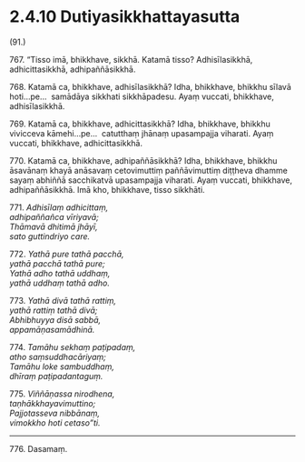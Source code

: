 # 2.4.10 Dutiyasikkhattayasutta

(91.)

767\. “Tisso imā, bhikkhave, sikkhā. Katamā tisso? Adhisīlasikkhā, adhicittasikkhā, adhipaññāsikkhā.

768\. Katamā ca, bhikkhave, adhisīlasikkhā? Idha, bhikkhave, bhikkhu sīlavā hoti…pe…  samādāya sikkhati sikkhāpadesu. Ayaṃ vuccati, bhikkhave, adhisīlasikkhā.

769\. Katamā ca, bhikkhave, adhicittasikkhā? Idha, bhikkhave, bhikkhu vivicceva kāmehi…pe…  catutthaṃ jhānaṃ upasampajja viharati. Ayaṃ vuccati, bhikkhave, adhicittasikkhā.

770\. Katamā ca, bhikkhave, adhipaññāsikkhā? Idha, bhikkhave, bhikkhu āsavānaṃ khayā anāsavaṃ cetovimuttiṃ paññāvimuttiṃ diṭṭheva dhamme sayaṃ abhiññā sacchikatvā upasampajja viharati. Ayaṃ vuccati, bhikkhave, adhipaññāsikkhā. Imā kho, bhikkhave, tisso sikkhāti.

771\. _Adhisīlaṃ adhicittaṃ,_  
_adhipaññañca vīriyavā;_  
_Thāmavā dhitimā jhāyī,_  
_sato guttindriyo care._  

772\. _Yathā pure tathā pacchā,_  
_yathā pacchā tathā pure;_  
_Yathā adho tathā uddhaṃ,_  
_yathā uddhaṃ tathā adho._  

773\. _Yathā divā tathā rattiṃ,_  
_yathā rattiṃ tathā divā;_  
_Abhibhuyya disā sabbā,_  
_appamāṇasamādhinā._  

774\. _Tamāhu sekhaṃ paṭipadaṃ,_  
_atho saṃsuddhacāriyaṃ;_  
_Tamāhu loke sambuddhaṃ,_  
_dhīraṃ paṭipadantaguṃ._  

775\. _Viññāṇassa nirodhena,_  
_taṇhākkhayavimuttino;_  
_Pajjotasseva nibbānaṃ,_  
_vimokkho hoti cetaso”ti._  

---

776\. Dasamaṃ.
